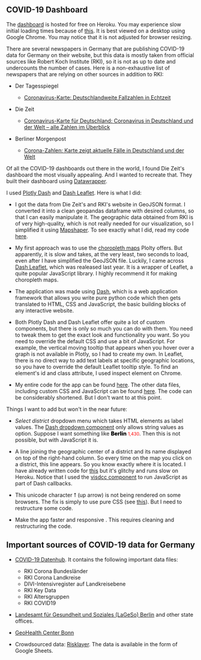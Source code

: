 ## COVID-19 Dashboard

The [dashboard](https://covid19basu.herokuapp.com/) is hosted for free on Heroku. You may experience slow initial loading times because of [this](https://stackoverflow.com/questions/2606190/why-are-my-basic-heroku-apps-taking-two-seconds-to-load). It is best viewed on a desktop using Google Chrome. You may notice that it is not adjusted for browser resizing.

There are several newspapers in Germany that are publishing COVID-19 data for Germany on their website, but this data is mostly taken from official sources like Robert Koch Institute (RKI), so it is not as up to date and undercounts the number of cases. Here is a non-exhaustive list of newspapers that are relying on other sources in addition to RKI:


- Der Tagesspiegel
  - [Coronavirus-Karte: Deutschlandweite Fallzahlen in Echtzeit](https://interaktiv.tagesspiegel.de/lab/karte-sars-cov-2-in-deutschland-landkreise/)
 
 
- Die Zeit  
  - [Coronavirus-Karte für Deutschland: Coronavirus in Deutschland und der Welt – alle Zahlen im Überblick]( 
      https://www.zeit.de/wissen/gesundheit/coronavirus-echtzeit-karte-deutschland-landkreise-infektionen-ausbreitung)
  
  
- Berliner Morgenpost
  - [Corona-Zahlen: Karte zeigt aktuelle Fälle in Deutschland und der Welt](https://interaktiv.morgenpost.de/corona-virus-karte-infektionen-deutschland-weltweit/)
  
Of all the COVID-19 dashboards out there in the world, I found Die Zeit's dashboard the most visually appealing. And I wanted to recreate that. They built their dashboard using [Datawrapper](https://www.datawrapper.de/). 

I used [Plotly Dash](https://plotly.com/dash/) and [Dash Leaflet](https://dash-leaflet.herokuapp.com/). Here is what I did:

- I got the data from Die Zeit's and RKI's website in GeoJSON format. I converted it into a clean geopandas dataframe with desired columns, so that I can easily manipulate it. The geographic data obtained from RKI is of very high-quality, which is not really needed for our visualization, so I simplified it using [Mapshaper]( https://mapshaper.org/). To see exactly what I did, read my code [here](https://github.com/parbasu/covid19appcode/blob/main/app_create_data.ipynb).

- My first approach was to use the [choropleth maps](https://plotly.com/python/choropleth-maps/) Plolty offers. But apparently, it is slow and takes, at the very least, two seconds to load, even after I have simplified the GeoJSON file. Luckily, I came across [Dash Leaflet](https://dash-leaflet.herokuapp.com/), which was realeased last year. It is a wrapper of Leaflet, a quite popular JavaScript library. I highly recommend it for making choropleth maps.

- The application was made using [Dash](https://dash.plotly.com/introduction), which is a web application framework that allows you write pure python code which then gets translated to HTML, CSS and JavaScript, the basic building blocks of any interactive website.

- Both Plotly Dash and Dash Leaflet offer quite a lot of custom components, but there is only so much you can do with them. You need to tweak them to get the exact look and functionality you want. So you need to override the default CSS and use a bit of JavaScript. For example, the vertical moving tooltip that appears when you hover over a graph is not available in Plotly, so I had to create my own. In Leaflet, there is no direct way to add text labels at specific geographic locations, so you have to override the default Leaflet tooltip style. To find an element's id and class attribute, I used inspect element on Chrome.

- My entire code for the app can be found [here](https://github.com/parbasu/covid19appcode/blob/main/app.py). The other data files, including custom CSS and JavaScript can be found [here](https://github.com/parbasu/covid19data). The code can be considerably shortened. But I don't want to at this point.

Things I want to add but won't in the near future:

- *Select district* dropdown menu which takes HTML elements as label values. The [Dash dropdown component](https://dash.plotly.com/dash-core-components/dropdown) only allows string values as option. Suppose I want something like <span style = 'color: black;font-weight:900;'>Berlin</span> <small style = 'color: red;'>1,430</small>. Then this is not possible, but with JavaScript it is. 

- A line joining the geographic center of a district and its name displayed on top of the right-hand column. So every time on the map you click on a district, this line appears. So you know exactly where it is located. I have already written code for [this](https://github.com/parbasu/covid19appcode/blob/main/javascript_canvas.ipynb) but it's glitchy and runs slow on Heroku. Notice that I used the [visdcc component](https://github.com/jimmybow/visdcc) to run JavaScript as part of Dash callbacks. 

- This unicode character ⭡ (up arrow) is not being rendered on some browsers. The fix is simply to use pure CSS (see [this](https://stackoverflow.com/questions/18816486/how-can-i-make-a-pointy-arrow-with-a-div-in-css)). But I need to restructure some code.

- Make the app faster and responsive . This requires cleaning and restructuring the code. 


## Important sources of COVID-19 data for Germany

- [COVID-19 Datenhub](https://npgeo-corona-npgeo-de.hub.arcgis.com/). It contains the following important data files:
  
  - RKI Corona Bundesländer
  - RKI Corona Landkreise
  - DIVI-Intensivregister auf Landkreisebene
  - RKI Key Data
  - RKI Altersgruppen
  - RKI COVID19 
  
- [Landesamt für Gesundheit und Soziales (LaGeSo) Berlin](https://www.berlin.de/lageso/gesundheit/infektionsepidemiologie-infektionsschutz/corona/) and other state offices.
  
- [GeoHealth Center Bonn](https://www.uni-bonn.de/neues/daten-zum-coronavirus-fuer-laien-und-wissenschaftler-verfuegbar)

- Crowdsourced data: [Risklayer](http://www.risklayer-explorer.com/event/100/detail). The data is available in the form of Google Sheets.
 

 
